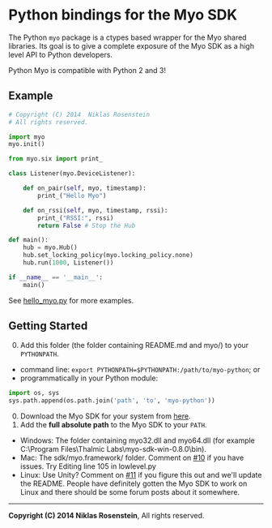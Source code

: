 # Python bindings for the Myo SDK

The Python `myo` package is a ctypes based wrapper for the Myo shared libraries.
Its goal is to give a complete exposure of the Myo SDK as a high level API to Python developers.

Python Myo is compatible with Python 2 and 3!

## Example

```python
# Copyright (C) 2014  Niklas Rosenstein
# All rights reserved.

import myo
myo.init()

from myo.six import print_

class Listener(myo.DeviceListener):

    def on_pair(self, myo, timestamp):
        print_("Hello Myo")

    def on_rssi(self, myo, timestamp, rssi):
        print_("RSSI:", rssi)
        return False # Stop the Hub

def main():
    hub = myo.Hub()
    hub.set_locking_policy(myo.locking_policy.none)
    hub.run(1000, Listener())

if __name__ == '__main__':
    main()
```

See [hello_myo.py](examples/hello_myo.py) for more examples.

## Getting Started
0. Add this folder (the folder containing README.md and myo/) to your `PYTHONPATH`.
  * command line: `export PYTHONPATH=$PYTHONPATH:/path/to/myo-python`; or
  * programmatically in your Python module:
  ```python
  import os, sys
  sys.path.append(os.path.join('path', 'to', 'myo-python'))
  ```
0. Download the Myo SDK for your system from [here](https://developer.thalmic.com/downloads).
0. Add the **full absolute path** to the Myo SDK to your `PATH`.
  * Windows: The folder containing myo32.dll and myo64.dll (for example C:\Program Files\Thalmic Labs\myo-sdk-win-0.8.0\bin).
  * Mac: The sdk/myo.framework/ folder. Comment on [#10](https://github.com/juharris/myo-python/issues/10) if you have issues. Try Editing line 105 in lowlevel.py
  * Linux: Use Unity? Comment on [#11](https://github.com/juharris/myo-python/issues/11) if you figure this out and we'll update the README. People have definitely gotten the Myo SDK to work on Linux and there should be some forum posts about it somewhere.

----

__Copyright (C) 2014  Niklas Rosenstein__,
All rights reserved.

